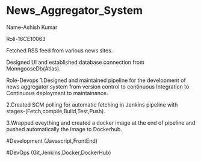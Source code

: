 # News_Aggregator_System

Name-Ashish Kumar

Roll-16CE10063

Fetched RSS feed from various news sites.

Designed UI and established database connection from MonngooseDb(Atlas).

Role-Devops 
1.Designed and maintained pipeline for the development of news aggregator system from version control to continuous Integration to Continuous deployment to maintainance.

2.Created SCM polling for automatic fetching in Jenkins pipeline with stages-(Fetch,compile,Build,Test,Push).

3.Wrapped eveything and created a docker image at the end of pipeline and pushed automatically the image to Dockerhub.

#Development
(Javascript,FrontEnd)

#DevOps
(Git,Jenkins,Docker,DockerHub)

